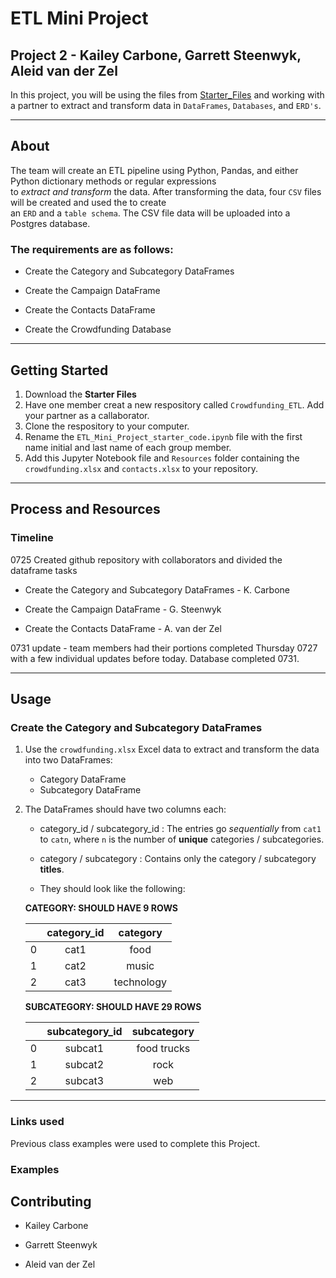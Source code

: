 # ETL Mini Project
## Project 2 - Kailey Carbone, Garrett Steenwyk, Aleid van der Zel  

In this project, you will be using the files from [Starter_Files](https://github.com/AleidvdZ/Crowdfunding_ETL/files/12186625/Starter_Files.zip) and working with a partner to extract and transform data in `DataFrames`, `Databases`, and `ERD's`.   

---

## About
The team will create an ETL pipeline using Python, Pandas, and either Python dictionary methods or regular expressions  
to *extract and transform* the data. After transforming the data, four `CSV` files will be created and used the to create  
an `ERD` and a `table schema`. The CSV file data will be uploaded into a Postgres database. 

### The requirements are as follows:

* Create the Category and Subcategory DataFrames

* Create the Campaign DataFrame

* Create the Contacts DataFrame

* Create the Crowdfunding Database

---

## Getting Started

1. Download the **Starter Files**  
2. Have one member creat a new respository called `Crowdfunding_ETL`. Add your partner as a callaborator.  
3. Clone the respository to your computer.
4. Rename the `ETL_Mini_Project_starter_code.ipynb` file with the first name initial and last name
   of each group member.
5. Add this Jupyter Notebook file and `Resources` folder containing the `crowdfunding.xlsx` and `contacts.xlsx`
   to your repository.

---

## Process and Resources

### Timeline

0725 Created github repository with collaborators and divided the dataframe tasks 

* Create the Category and Subcategory DataFrames - K. Carbone

* Create the Campaign DataFrame - G. Steenwyk

* Create the Contacts DataFrame - A. van der Zel

0731 update - team members had their portions completed Thursday 0727 with a few individual updates before today. Database completed 0731.

---

## Usage
### Create the Category and Subcategory DataFrames  

1. Use the `crowdfunding.xlsx` Excel data to extract and transform the data into two DataFrames:
    * Category DataFrame
    * Subcategory DataFrame
2. The DataFrames should have two columns each:
    * category_id / subcategory_id : The entries go *sequentially* from `cat1` to `catn`, where `n`
      is the number of **unique** categories / subcategories.
    * category / subcategory : Contains only the category / subcategory **titles**.

    * They should look like the following:  
       
    **CATEGORY: SHOULD HAVE 9 ROWS**  
      
      |   | category_id | category  |
      |:-:|:-----------:|:---------:|
      |0  | cat1        | food      |
      |1  | cat2        | music     |
      |2  | cat3        | technology|

     **SUBCATEGORY: SHOULD HAVE 29 ROWS**

      |   | subcategory_id | subcategory |
      |:-:|:--------------:|:-----------:|
      | 0 | subcat1        | food trucks |
      | 1 | subcat2        | rock        |
      | 2 | subcat3        | web         |

---

### Links used
Previous class examples were used to complete this Project.

### Examples


## Contributing
* Kailey Carbone

* Garrett Steenwyk
 
* Aleid van der Zel
